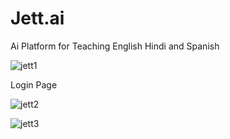 # Jett.ai
Ai Platform for Teaching English Hindi and Spanish 

![jett1](https://github.com/VP-Vaibhav-Pandey/Jett.ai/assets/167122948/f32e385a-d931-4a92-8b68-824c367d27ef)

Login Page

![jett2](https://github.com/VP-Vaibhav-Pandey/Jett.ai/assets/167122948/77405803-413e-4593-b86b-e693d722e71c)

![jett3](https://github.com/VP-Vaibhav-Pandey/Jett.ai/assets/167122948/2b2328e3-496f-45ce-bf26-f5324e63435f)

